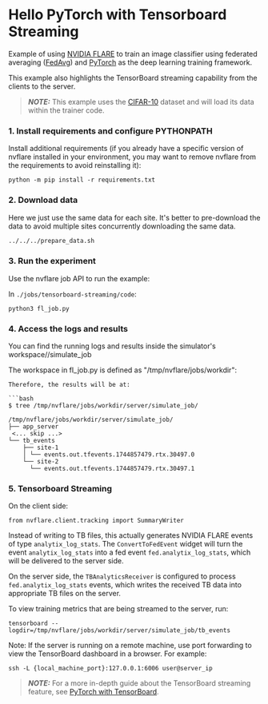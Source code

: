 # Hello PyTorch with Tensorboard Streaming

Example of using [NVIDIA FLARE](https://nvflare.readthedocs.io/en/main/index.html) to train an image classifier
using federated averaging ([FedAvg](https://arxiv.org/abs/1602.05629)) and [PyTorch](https://pytorch.org/)
as the deep learning training framework.

This example also highlights the TensorBoard streaming capability from the clients to the server.

> **_NOTE:_** This example uses the [CIFAR-10](https://www.cs.toronto.edu/~kriz/cifar.html) dataset and will load its data within the trainer code.

### 1. Install requirements and configure PYTHONPATH

Install additional requirements (if you already have a specific version of nvflare installed in your environment, you may want to remove nvflare from the requirements to avoid reinstalling it):


```
python -m pip install -r requirements.txt
```

### 2. Download data
Here we just use the same data for each site. It's better to pre-download the data to avoid multiple sites concurrently downloading the same data.

```bash
../../../prepare_data.sh
```
### 3. Run the experiment

Use the nvflare job API to run the example:

In ```./jobs/tensorboard-streaming/code```:

```
python3 fl_job.py
```


### 4. Access the logs and results

You can find the running logs and results inside the simulator's workspace/<server name>/simulate_job

The workspace in fl_job.py is defined as "/tmp/nvflare/jobs/workdir":

```
Therefore, the results will be at: 

```bash
$ tree /tmp/nvflare/jobs/workdir/server/simulate_job/

/tmp/nvflare/jobs/workdir/server/simulate_job/
├── app_server
 <... skip ...>
└── tb_events
    ├── site-1
    │ └── events.out.tfevents.1744857479.rtx.30497.0
    └── site-2
      └── events.out.tfevents.1744857479.rtx.30497.1

```


### 5. Tensorboard Streaming

On the client side:

```
from nvflare.client.tracking import SummaryWriter
```
Instead of writing to TB files, this actually generates NVIDIA FLARE events of type `analytix_log_stats`.
The `ConvertToFedEvent` widget will turn the event `analytix_log_stats` into a fed event `fed.analytix_log_stats`,
which will be delivered to the server side.

On the server side, the `TBAnalyticsReceiver` is configured to process `fed.analytix_log_stats` events,
which writes the received TB data into appropriate TB files on the server.

To view training metrics that are being streamed to the server, run:


```
tensorboard --logdir=/tmp/nvflare/jobs/workdir/server/simulate_job/tb_events
```

Note: If the server is running on a remote machine, use port forwarding to view the TensorBoard dashboard in a browser.
For example:

```
ssh -L {local_machine_port}:127.0.0.1:6006 user@server_ip
```

> **_NOTE:_** For a more in-depth guide about the TensorBoard streaming feature, see [PyTorch with TensorBoard](https://nvflare.readthedocs.io/en/main/examples/tensorboard_streaming.html).
